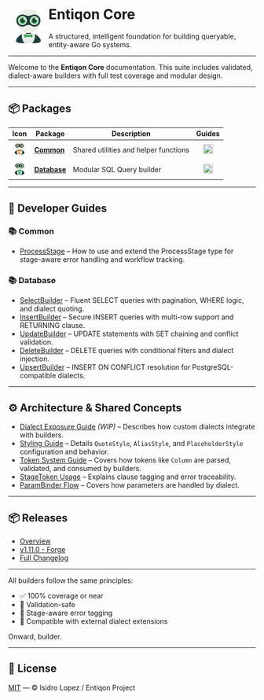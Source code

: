 <h1 align="left">
  <img src="https://github.com/entiqon/entiqon/blob/main/assets/entiqon_logo.png?raw=true" align="left" height="82" width="82" alt="entiqon"> Entiqon Core
</h1>
<p align="left">A structured, intelligent foundation for building queryable, entity-aware Go systems.</p>

---

Welcome to the **Entiqon Core** documentation. This suite includes validated, dialect-aware builders with full test
coverage and modular design.

---

## 📦 Packages

| Icon                                                                                                                                          | Package                                   | Description                           |                                                Guides                                                 |
|-----------------------------------------------------------------------------------------------------------------------------------------------|-------------------------------------------|---------------------------------------|:-----------------------------------------------------------------------------------------------------:|
| <img src="https://github.com/entiqon/entiqon/blob/main/assets/entiqon_sharicon.png?raw=true.png" height="32" width="32" alt="Common Icon" />  | [**Common**](packages/common/overview.md) | Shared utilities and helper functions | <img src="https://img.icons8.com/ios-glyphs/24/000000/checked-checkbox.png" width="20" height="20" /> |
| <img src="https://github.com/entiqon/entiqon/blob/main/assets/entiqon_datacon.png?raw=true.png" height="32" width="32" alt="Database Icon" /> | [**Database**](packages/database.md)      | Modular SQL Query builder             | <img src="https://img.icons8.com/ios-glyphs/24/000000/checked-checkbox.png" width="20" height="20" /> |

---

## 📘 Developer Guides

### 📚 Common

- [ProcessStage](packages/common/guides/ProcessStage_Developer_Guide.md) – How to use and extend the ProcessStage type
  for
  stage-aware error handling and workflow tracking.

### 📚 Database

- [SelectBuilder](dev/builder/select_builder.md) – Fluent SELECT queries with pagination, WHERE logic, and dialect
  quoting.
- [InsertBuilder](dev/builder/insert_builder.md) – Secure INSERT queries with multi-row support and RETURNING clause.
- [UpdateBuilder](dev/builder/update_builder.md) – UPDATE statements with SET chaining and conflict validation.
- [DeleteBuilder](dev/builder/delete_builder.md) – DELETE queries with conditional filters and dialect injection.
- [UpsertBuilder](dev/builder/upsert_builder.md) – INSERT ON CONFLICT resolution for PostgreSQL-compatible dialects.

---

## ⚙️ Architecture & Shared Concepts

- [Dialect Exposure Guide](dev/driver/dialect.md) *(WIP)* – Describes how custom dialects integrate with builders.
- [Styling Guide](dev/driver/styling.md) – Details `QuoteStyle`, `AliasStyle`, and `PlaceholderStyle` configuration and
  behavior.
- [Token System Guide](dev/build/token.md) – Covers how tokens like `Column` are parsed, validated, and consumed by
  builders.
- [StageToken Usage](dev/builder/builder_guide.md#stagetoken) – Explains clause tagging and error traceability.
- [ParamBinder Flow](dev/builder/builder_guide.md#parambinder) – Covers how parameters are handled by dialect.

---

## 📦 Releases

- [Overview](./releases/index.md)
- [v1.11.0 - Forge](./releases/release-notes-v1.11.0.md)
- [Full Changelog](./CHANGELOG.md)

---

All builders follow the same principles:

- ✅ 100% coverage or near
- 🔐 Validation-safe
- 🧠 Stage-aware error tagging
- 🧩 Compatible with external dialect extensions

Onward, builder.

---

## 📄 License

[MIT](../LICENSE) — © Isidro Lopez / Entiqon Project